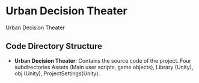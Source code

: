 # Urban Decision Theater

Urban Decision Theater

## Code Directory Structure

* **Urban Decision Theater**:	Contains the source code of the project. Four subdirectories Assets (Main user scripts, game objects), Library (Unity), obj (Unity), ProjectSettings(Unity).

